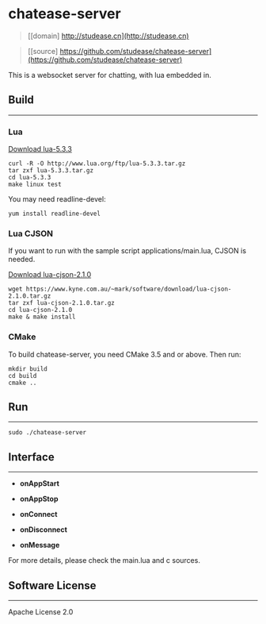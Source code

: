# chatease-server

> [[domain] http://studease.cn](http://studease.cn)

> [[source] https://github.com/studease/chatease-server](https://github.com/studease/chatease-server)

This is a websocket server for chatting, with lua embedded in.


## Build
--------

### Lua

[Download lua-5.3.3](http://www.lua.org/download.html)

```
curl -R -O http://www.lua.org/ftp/lua-5.3.3.tar.gz
tar zxf lua-5.3.3.tar.gz
cd lua-5.3.3
make linux test
```

You may need readline-devel:

```
yum install readline-devel
```

### Lua CJSON

If you want to run with the sample script applications/main.lua, CJSON is needed.

[Download lua-cjson-2.1.0](https://www.kyne.com.au/~mark/software/download/lua-cjson-2.1.0.tar.gz)

```
wget https://www.kyne.com.au/~mark/software/download/lua-cjson-2.1.0.tar.gz
tar zxf lua-cjson-2.1.0.tar.gz
cd lua-cjson-2.1.0
make & make install
```

### CMake

To build chatease-server, you need CMake 3.5 and or above. Then run:

```
mkdir build 
cd build
cmake ..
```


## Run
------

```
sudo ./chatease-server
```


## Interface
------------

* **onAppStart**
* **onAppStop**

* **onConnect**
* **onDisconnect**

* **onMessage**

For more details, please check the main.lua and c sources.


## Software License
-------------------

Apache License 2.0
